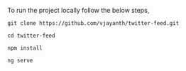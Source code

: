 To run the project locally follow the below steps,

`git clone https://github.com/vjayanth/twitter-feed.git`

`cd twitter-feed`

 `npm install`
 
 `ng serve `
